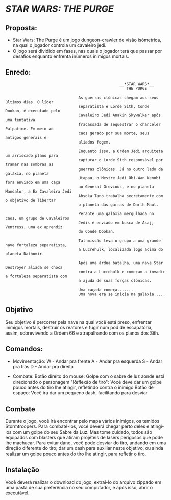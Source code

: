 # _STAR WARS: THE PURGE_
  
## Proposta:
  - Star Wars: The Purge é um jogo dungeon-crawler de visão isómetrica, na qual o jogador controla um cavaleiro jedi.
  - O jogo será dividido em fases, nas quais o jogador terá que passar por desafios enquanto enfrenta inúmeros inimigos mortais.

## Enredo:
                                                      __*STAR WARS*__
                                                         THE PURGE

                                    As guerras clônicas chegam aos seus últimos dias. O líder 
                                    separatista e Lorde Sith, Conde Dookan, é executado pelo 
                                    Cavaleiro Jedi Anakin Skywalker após uma tentativa 
                                    fracassada de sequestrar o chanceler Palpatine. Em meio ao
                                    caos gerado por sua morte, seus antigos generais e 
                                    aliados fogem.

                                    Enquanto isso, a Ordem Jedi arquiteta um arriscado plano para 
                                    capturar o Lorde Sith responsável por tramar nas sombras as
                                    guerras clônicas. Já no outro lado da galáxia, no planeta 
                                    Utapau, o Mestre Jedi Obi-Wan Kenobi fora enviado em uma caça
                                    ao General Grevious, e no planeta Mandalor, a Ex Cavaleira Jedi  
                                    Ahsoka Tano trabalha secretamente com o objetivo de libertar
                                    o planeta das garras de Darth Maul.

                                    Perante uma galáxia mergulhada no caos, um grupo de Cavaleiros
                                    Jedis é enviado em busca de Asajj Ventress, uma ex aprendiz
                                    do Conde Dookan.
                                        
                                    Tal missão leva o grupo a uma grande nave fortaleza separatista, 
                                    a Lucrehulk, localizada logo acima do planeta Dathomir. 
                                        
                                    Após uma árdua batalha, uma nave Star Destroyer aliada se choca
                                    contra a Lucrehulk e começam a invadir a fortaleza separatista com  
                                    a ajuda de suas forças clônicas.

                                    Uma caçada começa....... 
                                    Uma nova era se inicia na galáxia..... 

## Objetivo
  Seu objetivo é percorrer pela nave na qual você está preso, enfrentar inimigos mortais, destruir os reatores e fugir num pod de escapatória, assim, sobrevivendo a Ordem 66 e atrapalhando com os planos dos Sith.

## Comandos:
  - Movimentação:
    W - Andar pra frente
    A - Andar pra esquerda
    S - Andar pra trás
    D - Andar pra direita

  - Combate:
    Botão direito do mouse: Golpe com o sabre de luz aonde está direcionado o personagem
    "Reflexão de tiro": Você deve dar um golpe pouco antes do tiro lhe atingir, refletindo contra o inimigo
    Botão de espaço: Você ira dar um pequeno dash, facilitando para desviar

## Combate
  Durante o jogo, você irá encontrar pelo mapa vários inimigos, os temidos Stormtroopers.
  Para combatê-los, você deverá chegar perto deles e atingi-los com um golpe do seu Sabre da Luz. Mas tome cuidado, todos são equipados com blasters que atiram projéteis de lasers perigosos que pode lhe machucar.
  Para evitar dano, você pode desviar do tiro, andando em uma direção diferente do tiro; dar um dash para auxiliar neste objetivo, ou ainda realizar um golpe pouco antes do tiro lhe atingir, para refletir o tiro.

## Instalação
  Você deverá realizar o download do jogo, extraí-lo do arquivo zippado em uma pasta de sua preferência no seu computador, e após isso, abrir o executável.
